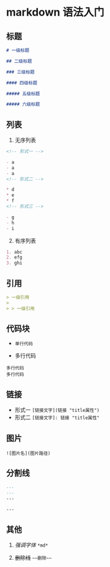 # markdown 语法入门

## 标题

```markdown
# 一级标题

## 二级标题

### 三级标题

#### 四级标题

##### 五级标题

##### 六级标题
```

## 列表

1. 无序列表

```markdown
<!-- 形式一 -->

- a
- a
- a
<!-- 形式二 -->

* d
* e
* f
<!-- 形式三 -->

- g
- h
- i
```

2. 有序列表

```markdown
1. abc
2. efg
3. ghi
```

## 引用

```markdown
> 一级引用
>
> > 一级引用
```

## 代码块

- `单行代码`

- 多行代码

```
多行代码
多行代码
```

## 链接

- 形式一
  `[链接文字](链接 "title属性")`
- 形式二
  `[链接文字]: 链接 "title属性"`

## 图片

`![图片名](图片路径)`

## 分割线

```markdown
---
---
---

---
```

## 其他

1. _强调字体_
   `*md*`

2. ~~删除线~~
   `~~删除~~`
